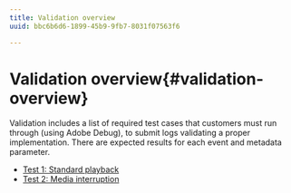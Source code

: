```yaml
---
title: Validation overview
uuid: bbc6b6d6-1899-45b9-9fb7-8031f07563f6

---
```


# Validation overview{#validation-overview}

Validation includes a list of required test cases that customers must run through (using Adobe Debug), to submit logs validating a proper implementation. 
There are expected results for each event and metadata parameter. 

* [Test 1: Standard playback](test1-standard-playback.md)
* [Test 2: Media interruption](test2-media-interrupt.md)
